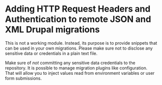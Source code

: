 # Adding HTTP Request Headers and Authentication to remote JSON and XML Drupal migrations

This is not a working module. Instead, its purpose is to provide snippets that
can be used in your own migrations. Please make sure not to disclose any
sensitive data or credentials in a plain text file.

Make sure of *not* committing any sensitive data credentials to the repository.
It is possible to manage migration plugins like configuration. That will allow
you to inject values read from environment variables or user form submissions.
